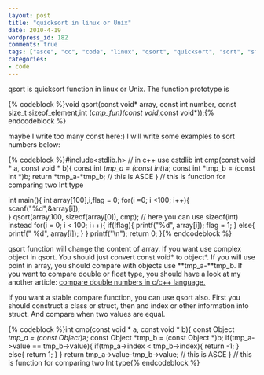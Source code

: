 ```yaml
---
layout: post
title: "quicksort in linux or Unix"
date: 2010-4-19
wordpress_id: 182
comments: true
tags: ["asce", "cc", "code", "linux", "qsort", "quicksort", "sort", "stable", "unix"]
categories:
- code
---
```

<meta name="views" content="1142" />
<meta name="_edit_last" content="1" />
qsort is quicksort function in linux or Unix. The function prototype is


{% codeblock %}void qsort(const void* array, const int number, const size_t sizeof_element,int (*cmp_fun)(const void*,const void*));{% endcodeblock %}


maybe I write too many const here:) I will write some examples to sort numbers below:


{% codeblock %}#include&lt;stdlib.h&gt;
// in c++ use cstdlib
int cmp(const void * a, const void * b){
	const int *tmp_a = (const int*)a;
	const int *tmp_b = (const int *)b;
	return *tmp_a-*tmp_b; // this is ASCE
} // this is function for comparing two Int type

int main(){
	int array[100],i,flag = 0;
	for(i =0; i &lt;100; i++){
		scanf("%d",&amp;array[i]);	
	}
	qsort(array,100, sizeof(array[0]), cmp);
	// here you can use sizeof(int) instead
	for(i = 0; i &lt; 100; i++){
		if(!flag){
			printf("%d", array[i]);
			flag = 1;
		}
		else{
			printf(" %d", array[i]);
		}
	}
	printf("\n");
	return 0;
}{% endcodeblock %}


qsort function will change the content of array. If you want use complex object in qsort. You should just convert const void* to object*. If you will use point in array, you should compare with objects use **tmp_a-**tmp_b. If you want to compare double or float type, you should have a look at my another article: <a title="Permanent Link: compare double numbers in c/c++ language" rel="bookmark" href="../archives/172">compare  double numbers in c/c++ language.</a>

If you want a stable compare function, you can use qsort also. First you should construct a class or struct, then and index or other information into struct. And compare when two values are equal.


{% codeblock %}int cmp(const void * a, const void * b){
	const Object *tmp_a = (const Object*)a;
	const Object *tmp_b = (const Object *)b;
	if(tmp_a-&gt;value == tmp_b-&gt;value){
		if(tmp_a-&gt;index &lt; tmp_b-&gt;index){
			return -1;
		}
		else{
			return 1;
		}
	}
	return tmp_a-&gt;value-tmp_b-&gt;value; // this is ASCE
} // this is function for comparing two Int type{% endcodeblock %}
 
